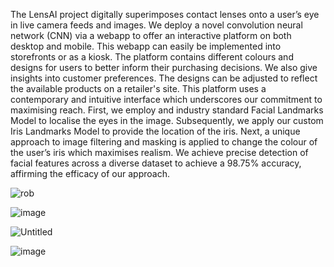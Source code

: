 The LensAI project digitally superimposes contact lenses onto a user’s eye in live camera feeds and images. We deploy a novel convolution neural network (CNN) via a webapp to offer an interactive platform on both desktop and mobile. This webapp can easily be implemented into storefronts or as a kiosk. The platform contains different colours and designs for users to better inform their purchasing decisions. We also give insights into customer preferences. The designs can be adjusted to reflect the available products on a retailer's site. This platform uses a contemporary and intuitive interface which underscores our commitment to maximising reach. First, we employ and industry standard Facial Landmarks Model to localise the eyes in the image. Subsequently, we apply our custom Iris Landmarks Model to provide the location of the iris. Next, a unique approach to image filtering and masking is applied to change the colour of the user’s iris which maximises realism. We achieve precise detection of facial features across a diverse dataset to achieve a 98.75% accuracy, affirming the efficacy of our approach.


![rob](https://github.com/WilliamSottoriva/LensAI/assets/60838237/eaefa745-fd65-4556-aa70-39a65d0089aa)

![image](https://github.com/WilliamSottoriva/LensAI/assets/60838237/8d280751-4734-4a0c-b9ca-725f4459f718)

![Untitled](https://github.com/WilliamSottoriva/LensAI/assets/60838237/c29a14f1-b119-4456-a327-6459b11d5e5f)

![image](https://github.com/WilliamSottoriva/LensAI/assets/60838237/10029c92-0507-47d8-b762-5be3533b9ee3)
